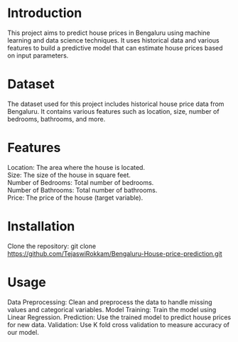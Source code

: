 # Introduction
This project aims to predict house prices in Bengaluru using machine learning and data science techniques. It uses historical data and various features to build a predictive model that can estimate house prices based on input parameters.

# Dataset
The dataset used for this project includes historical house price data from Bengaluru. It contains various features such as location, size, number of bedrooms, bathrooms, and more.

# Features
Location: The area where the house is located.<br>
Size: The size of the house in square feet.<br>
Number of Bedrooms: Total number of bedrooms.<br>
Number of Bathrooms: Total number of bathrooms.<br>
Price: The price of the house (target variable).

# Installation
Clone the repository:
git clone https://github.com/TejaswiRokkam/Bengaluru-House-price-prediction.git

# Usage
Data Preprocessing:
Clean and preprocess the data to handle missing values and categorical variables.
Model Training:
Train the model using Linear Regression.
Prediction:
Use the trained model to predict house prices for new data.
Validation:
Use K fold cross validation to measure accuracy of our model.
